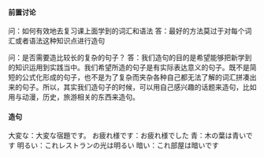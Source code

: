 #### 前置讨论

问：如何有效地去复习课上面学到的词汇和语法
答：最好的方法莫过于对每个词汇或者语法这种知识点进行造句

问：是否需要造比较长的复杂的句子？
答：我们造句的目的是希望能够把新学到的知识运用到实践当中。我们希望所造的句子是有实际表达意义的句子。既不是简短的公式化形成的句子，也不是为了复杂而夹杂各种自己都无法了解的词汇拼凑出来的句子。所以，其实我们造句子的时候，可以用自己感兴趣的话题来造句，比如用与动漫，历史，旅游相关的东西来造句。


#### 造句

大変な：大変な宿題です。
お疲れ様です：お疲れ様でした
青：木の葉は青いです
明るい：これレストランの光は明るい
暗い：これ部屋は暗いです
